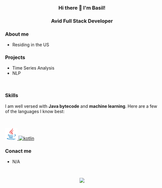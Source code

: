 ### <div align="center">Hi there 👋 I'm Basil! </div>

<h3 align="center">Avid Full Stack Developer</h3>

### About me
- Residing in the US

### Projects
- Time Series Analysis
- NLP

<br>

### Skills
I am well versed with **Java bytecode** and **machine learning**. Here are a few of the languages I know best: 

<br>

<p align="left">
<a href="https://www.java.com" target="_blank" rel="noreferrer"> <img src="https://raw.githubusercontent.com/devicons/devicon/master/icons/java/java-original.svg" alt="java" width="40" height="40"/> </a> 
<a href="https://kotlinlang.org" target="_blank" rel="noreferrer"> <img src="https://www.vectorlogo.zone/logos/kotlinlang/kotlinlang-icon.svg" alt="kotlin" width="40" height="40"/> </a> 
</p>

### Conact me
- N/A
  
<br/>  

<p align="center">
 <img src="https://github-readme-stats-git-masterrstaa-rickstaa.vercel.app/api?username=basil126&&show_icons=true&&count_private=true&title_color=3f4a3a&icon_color=3f4a3a&text_color=312E2B&bg_color=40,01ffa3,04c655&hide_border=true">
</p>
